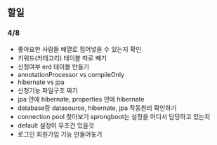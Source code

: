 ## 할일
### 4/8

- 좋아요한 사람들 배열로 집어넣을 수 있는지 확인
- 키워드(카테고리) 테이블 따로 빼기
- 신청여부 erd 테이블 만들기
- annotationProcessor vs compileOnly
- hibernate vs jpa
- 신청기능 파일구조 짜기
- jpa 안에 hibernate, properties 안에 hibernate
- database랑 datasource, hibernate, jpa 작동원리 확인하기
- connection pool 찾아보기 sprongboot는 설정을 어디서 담당하고 있는지
- default 설정이 무조건 있을것
- 로그인 회원가입 기능 만들어놓기